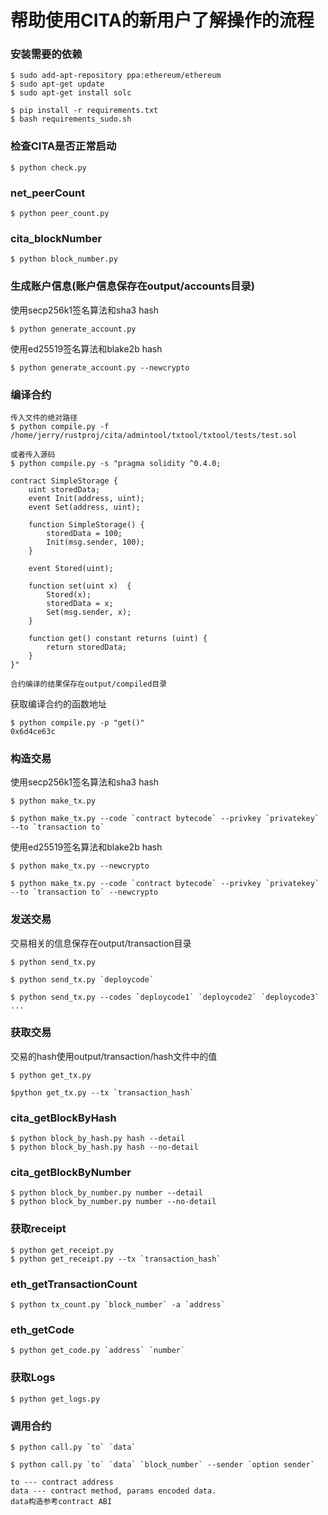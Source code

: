 # 帮助使用CITA的新用户了解操作的流程

### 安装需要的依赖

```
$ sudo add-apt-repository ppa:ethereum/ethereum
$ sudo apt-get update
$ sudo apt-get install solc
```

```
$ pip install -r requirements.txt
$ bash requirements_sudo.sh
```

### 检查CITA是否正常启动
```
$ python check.py
```

### net_peerCount

```
$ python peer_count.py
```

### cita_blockNumber

```
$ python block_number.py
```

### 生成账户信息(账户信息保存在output/accounts目录)

使用secp256k1签名算法和sha3 hash

```
$ python generate_account.py
```

使用ed25519签名算法和blake2b hash

```
$ python generate_account.py --newcrypto
```

### 编译合约

```
传入文件的绝对路径
$ python compile.py -f /home/jerry/rustproj/cita/admintool/txtool/txtool/tests/test.sol

或者传入源码
$ python compile.py -s "pragma solidity ^0.4.0;

contract SimpleStorage {
    uint storedData;
    event Init(address, uint);
    event Set(address, uint);

    function SimpleStorage() {
        storedData = 100;
        Init(msg.sender, 100);
    }

    event Stored(uint);

    function set(uint x)  {
        Stored(x);
        storedData = x;
        Set(msg.sender, x);
    }

    function get() constant returns (uint) {
        return storedData;
    }
}"

合约编译的结果保存在output/compiled目录
```

获取编译合约的函数地址
```
$ python compile.py -p "get()"
0x6d4ce63c
```

### 构造交易

使用secp256k1签名算法和sha3 hash
```
$ python make_tx.py

$ python make_tx.py --code `contract bytecode` --privkey `privatekey` --to `transaction to`
```
使用ed25519签名算法和blake2b hash

```
$ python make_tx.py --newcrypto

$ python make_tx.py --code `contract bytecode` --privkey `privatekey` --to `transaction to` --newcrypto
```


### 发送交易
交易相关的信息保存在output/transaction目录

```
$ python send_tx.py

$ python send_tx.py `deploycode`

$ python send_tx.py --codes `deploycode1` `deploycode2` `deploycode3` ...
```

### 获取交易
交易的hash使用output/transaction/hash文件中的值

```
$ python get_tx.py

$python get_tx.py --tx `transaction_hash`
```

### cita_getBlockByHash

```
$ python block_by_hash.py hash --detail
$ python block_by_hash.py hash --no-detail
```

### cita_getBlockByNumber

```
$ python block_by_number.py number --detail
$ python block_by_number.py number --no-detail
```

### 获取receipt

```
$ python get_receipt.py
$ python get_receipt.py --tx `transaction_hash`
```

### eth_getTransactionCount

```
$ python tx_count.py `block_number` -a `address`
```

### eth_getCode
```
$ python get_code.py `address` `number`
```
### 获取Logs

```
$ python get_logs.py
```

### 调用合约
```
$ python call.py `to` `data`

$ python call.py `to` `data` `block_number` --sender `option sender`

to --- contract address
data --- contract method, params encoded data.
data构造参考contract ABI
```
